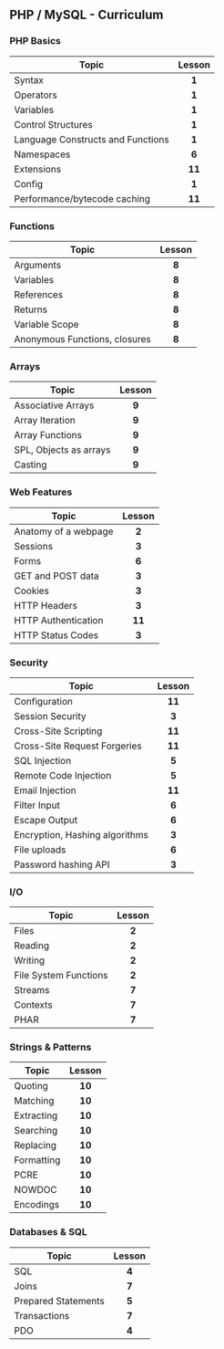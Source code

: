 ## PHP / MySQL - Curriculum

### PHP Basics
| Topic | Lesson |
|---------|:--------:|
| Syntax | **1** |
| Operators | **1** |
| Variables | **1** |
| Control Structures | **1** |
| Language Constructs and Functions | **1** |
| Namespaces | **6** |
| Extensions | **11** |
| Config | **1** |
| Performance/bytecode caching | **11** |

### Functions
| Topic | Lesson |
|---------|:--------:|
| Arguments | **8** |
| Variables | **8** |
| References | **8** |
| Returns | **8** |
| Variable Scope | **8** |
| Anonymous Functions, closures | **8** |

### Arrays
| Topic | Lesson |
|---------|:--------:|
| Associative Arrays | **9** |
| Array Iteration | **9** |
| Array Functions | **9** |
| SPL, Objects as arrays  | **9** |
| Casting | **9** |

### Web Features
| Topic | Lesson |
|---------|:--------:|
| Anatomy of a webpage | **2** |
| Sessions | **3** |
| Forms | **6** |
| GET and POST data | **3** |
| Cookies | **3** |
| HTTP Headers | **3** |
| HTTP Authentication | **11** |
| HTTP Status Codes | **3** |

### Security
| Topic | Lesson |
|---------|:--------:|
| Configuration | **11** |
| Session Security | **3** |
| Cross-Site Scripting | **11** |
| Cross-Site Request Forgeries | **11** |
| SQL Injection | **5** |
| Remote Code Injection | **5** |
| Email Injection | **11** |
| Filter Input | **6** |
| Escape Output | **6** |
| Encryption, Hashing algorithms | **3** |
| File uploads | **6** |
| Password hashing API | **3** |

### I/O
| Topic | Lesson |
|---------|:--------:|
| Files | **2** |
| Reading | **2** |
| Writing | **2** |
| File System Functions | **2** |
| Streams | **7** |
| Contexts | **7** |
| PHAR | **7** |

### Strings & Patterns
| Topic | Lesson |
|---------|:--------:|
| Quoting | **10** |
| Matching | **10** |
| Extracting | **10** |
| Searching | **10** |
| Replacing | **10** |
| Formatting | **10** |
| PCRE | **10** |
| NOWDOC | **10** |
| Encodings | **10** |

### Databases & SQL
| Topic | Lesson |
|---------|:--------:|
| SQL | **4** |
| Joins | **7** |
| Prepared Statements | **5** |
| Transactions | **7** |
| PDO | **4** |